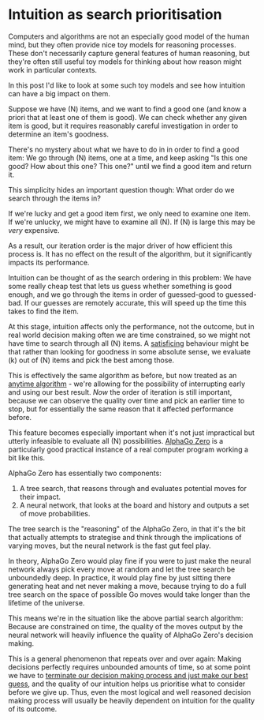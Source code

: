 # Intuition as search prioritisation

Computers and algorithms are not an especially good model of the human mind, but they often provide nice toy models for reasoning processes. These don't necessarily capture general features of human reasoning, but they're often still useful toy models for thinking about how reason might work in particular contexts.

In this post I'd like to look at some such toy models and see how intuition can have a big impact on them.

Suppose we have \(N\) items, and we want to find a good one (and know a priori that at least one of them is good). We can check whether any given item is good, but it requires reasonably careful investigation in order to determine an item's goodness.

There's no mystery about what we have to do in in order to find a good item: We go through \(N\) items, one at a time, and keep asking "Is this one good? How about this one? This one?" until we find a good item and return it.

This simplicity hides an important question though: What order do we search through the items in?

If we're lucky and get a good item first, we only need to examine one item. If we're unlucky, we might have to examine all \(N\). If \(N\) is large this may be *very* expensive.

As a result, our iteration order is the major driver of how efficient this process is. It has no effect on the result of the algorithm, but it significantly impacts its performance.

Intuition can be thought of as the search ordering in this problem: We have some really cheap test that lets us guess whether something is good enough, and we go through the items in order of guessed-good to guessed-bad. If our guesses are remotely accurate, this will speed up the time this takes to find the item.

At this stage, intuition affects only the performance, not the outcome, but in real world decision making often we are time constrained, so we might not have time to search through all \(N\) items. A [satisficing](https://www.drmaciver.com/2019/10/vocabulary-building-satisficing/) behaviour might be that rather than looking for goodness in some absolute sense, we evaluate \(k\) out of \(N\) items and pick the best among those.

This is effectively the same algorithm as before, but now treated as an [anytime algorithm](https://notebook.drmaciver.com/posts/2020-03-23-15:52.html) - we're allowing for the possibility of interrupting early and using our best result.
*Now* the order of iteration is still important, because we can observe the quality over time and pick an earlier time to stop, but for essentially the same reason that it affected performance before.

This feature becomes especially important when it's not just impractical but utterly infeasible to evaluate all \(N\) possibilities.
[AlphaGo Zero](https://discovery.ucl.ac.uk/id/eprint/10045895/1/agz_unformatted_nature.pdf) is a particularly good practical instance of a real computer program working a bit like this.

AlphaGo Zero has essentially two components:

1. A tree search, that reasons through and evaluates potential moves for their impact.
2. A neural network, that looks at the board and history and outputs a set of move probabilities.

The tree search is the "reasoning" of the AlphaGo Zero, in that it's the bit that actually attempts to strategise and think through the implications of varying moves, but the neural network is the fast gut feel play.

In theory, AlphaGo Zero would play fine if you were to just make the neural network always pick every move at random and let the tree search be unboundedly deep. In practice, it would play fine by just sitting there generating heat and net never making a move, because trying to do a full tree search on the space of possible Go moves would take longer than the lifetime of the universe.

This means we're in the situation like the above partial search algorithm: Because are constrained on time, the quality of the moves output by the neural network will heavily influence the quality of AlphaGo Zero's decision making.

This is a general phenomenon that repeats over and over again: Making decisions perfectly requires unbounded amounts of time, so at some point we have to [terminate our decision making process and just make our best guess](https://notebook.drmaciver.com/posts/2020-02-25-10:39.html), and the quality of our intuition helps us prioritise what to consider before we give up. Thus, even the most logical and well reasoned decision making process will usually be heavily dependent on intuition for the quality of its outcome.
